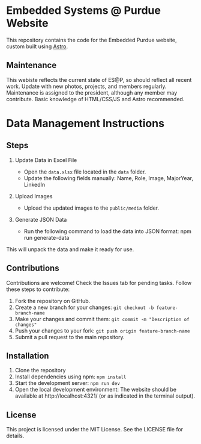 # Embedded Systems @ Purdue Website

This repository contains the code for the Embedded Purdue website, custom built using [Astro](https://astro.build/).

## Maintenance
This webiste reflects the current state of ES@P, so should reflect all recent work. Update with new photos, projects, and members regularly. Maintenance is assigned to the president, although any member may contribute. Basic knowledge of HTML/CSS/JS and Astro recommended.
# Data Management Instructions

## Steps
1. Update Data in Excel File
   - Open the `data.xlsx` file located in the `data` folder.
   - Update the following fields manually: Name, Role, Image, MajorYear, LinkedIn

2. Upload Images
   - Upload the updated images to the `public/media` folder.

3. Generate JSON Data
   - Run the following command to load the data into JSON format:
     npm run generate-data

This will unpack the data and make it ready for use.

## Contributions

Contributions are welcome! Check the Issues tab for pending tasks. Follow these steps to contribute:

1. Fork the repository on GitHub.
2. Create a new branch for your changes: `git checkout -b feature-branch-name`
3. Make your changes and commit them: `git commit -m "Description of changes"`
4. Push your changes to your fork: `git push origin feature-branch-name`
5. Submit a pull request to the main repository.

## Installation

1. Clone the repository
2. Install dependencies using npm: `npm install`
3. Start the development server: `npm run dev`
4. Open the local development environment: The website should be available at http://localhost:4321/ (or as indicated in the terminal output).

## License

This project is licensed under the MIT License. See the LICENSE file for details.
